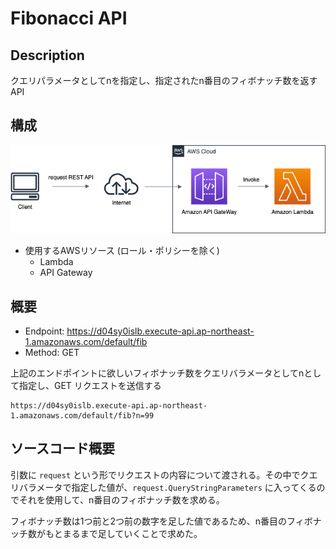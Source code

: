 # Fibonacci API
## Description
クエリパラメータとしてnを指定し、指定されたn番目のフィボナッチ数を返すAPI

## 構成
<img src="fibonacci_resources.png" alt="resources img">

- 使用するAWSリソース (ロール・ポリシーを除く)
  - Lambda
  - API Gateway

## 概要
- Endpoint: https://d04sy0islb.execute-api.ap-northeast-1.amazonaws.com/default/fib
- Method: GET

上記のエンドポイントに欲しいフィボナッチ数をクエリバラメータとしてnとして指定し、GET リクエストを送信する

``` 
https://d04sy0islb.execute-api.ap-northeast-1.amazonaws.com/default/fib?n=99
```

## ソースコード概要
引数に `request` という形でリクエストの内容について渡される。その中でクエリバラメータで指定した値が、`request.QueryStringParameters` に入ってくるのでそれを使用して、n番目のフィボナッチ数を求める。

フィボナッチ数は1つ前と2つ前の数字を足した値であるため、n番目のフィボナッチ数がもとまるまで足していくことで求めた。
